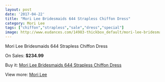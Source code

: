```yaml
---
layout: post
date: '2017-04-22'
title: "Mori Lee Bridesmaids 644 Strapless Chiffon Dress"
category: Mori Lee
tags: ["chiffon","strapless","sale","dress","special"]
image: http://www.eudances.com/14983-thickbox_default/mori-lee-bridesmaids-644-strapless-chiffon-dress.jpg
---
```

Mori Lee Bridesmaids 644 Strapless Chiffon Dress

On Sales: **$234.99**
<a href="https://www.eudances.com/en/mori-lee/4453-mori-lee-bridesmaids-644-strapless-chiffon-dress.html"><amp-img layout="responsive" width="600" height="600" src="//www.eudances.com/14983-thickbox_default/mori-lee-bridesmaids-644-strapless-chiffon-dress.jpg" alt="Mori Lee Bridesmaids 644 Strapless Chiffon Dress 0" /></a>
<a href="https://www.eudances.com/en/mori-lee/4453-mori-lee-bridesmaids-644-strapless-chiffon-dress.html"><amp-img layout="responsive" width="600" height="600" src="//www.eudances.com/14984-thickbox_default/mori-lee-bridesmaids-644-strapless-chiffon-dress.jpg" alt="Mori Lee Bridesmaids 644 Strapless Chiffon Dress 1" /></a>

Buy it: [Mori Lee Bridesmaids 644 Strapless Chiffon Dress](https://www.eudances.com/en/mori-lee/4453-mori-lee-bridesmaids-644-strapless-chiffon-dress.html "Mori Lee Bridesmaids 644 Strapless Chiffon Dress")

View more: [Mori Lee](https://www.eudances.com/en/65-mori-lee "Mori Lee")